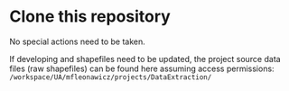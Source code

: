 # Clone this repository

No special actions need to be taken.

If developing and shapefiles need to be updated, the project source data files (raw shapefiles) can be found here assuming access permissions:
`/workspace/UA/mfleonawicz/projects/DataExtraction/`
